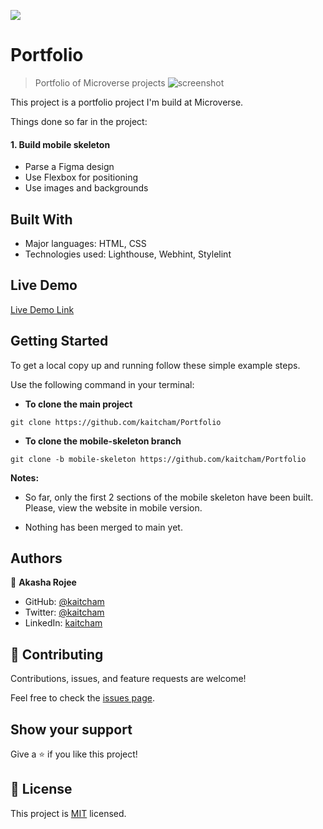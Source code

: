 ![](https://img.shields.io/badge/Microverse-blueviolet)

# Portfolio

> Portfolio of Microverse projects
> ![screenshot](images/Mobile-skeleton.JPG.png)

This project is a portfolio project I'm build at Microverse.

Things done so far in the project:

#### 1. Build mobile skeleton

- Parse a Figma design
- Use Flexbox for positioning
- Use images and backgrounds

## Built With

- Major languages: HTML, CSS
- Technologies used: Lighthouse, Webhint, Stylelint

## Live Demo

[Live Demo Link](https://kaitcham.github.io/Portfolio/)

## Getting Started

To get a local copy up and running follow these simple example steps.

Use the following command in your terminal:

- **To clone the main project**

```
git clone https://github.com/kaitcham/Portfolio
```

- **To clone the mobile-skeleton branch**

```
git clone -b mobile-skeleton https://github.com/kaitcham/Portfolio
```

**Notes:**

- So far, only the first 2 sections of the mobile skeleton have been built. Please, view the website in mobile version.

- Nothing has been merged to main yet.

## Authors

👤 **Akasha Rojee**

- GitHub: [@kaitcham](https://github.com/kaitcham)
- Twitter: [@kaitcham](https://twitter.com/kaitcham)
- LinkedIn: [kaitcham](https://linkedin.com/in/kaitcham)

## 🤝 Contributing

Contributions, issues, and feature requests are welcome!

Feel free to check the [issues page](https://github.com/kaitcham/Portfolio/issues).

## Show your support

Give a ⭐️ if you like this project!

## 📝 License

This project is [MIT](./MIT.md) licensed.
